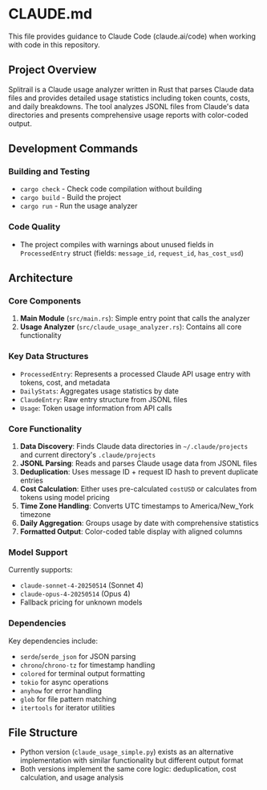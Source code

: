 # CLAUDE.md

This file provides guidance to Claude Code (claude.ai/code) when working with code in this repository.

## Project Overview

Splitrail is a Claude usage analyzer written in Rust that parses Claude data files and provides detailed usage statistics including token counts, costs, and daily breakdowns. The tool analyzes JSONL files from Claude's data directories and presents comprehensive usage reports with color-coded output.

## Development Commands

### Building and Testing
- `cargo check` - Check code compilation without building
- `cargo build` - Build the project
- `cargo run` - Run the usage analyzer

### Code Quality
- The project compiles with warnings about unused fields in `ProcessedEntry` struct (fields: `message_id`, `request_id`, `has_cost_usd`)

## Architecture

### Core Components

1. **Main Module** (`src/main.rs`): Simple entry point that calls the analyzer
2. **Usage Analyzer** (`src/claude_usage_analyzer.rs`): Contains all core functionality

### Key Data Structures

- `ProcessedEntry`: Represents a processed Claude API usage entry with tokens, cost, and metadata
- `DailyStats`: Aggregates usage statistics by date
- `ClaudeEntry`: Raw entry structure from JSONL files
- `Usage`: Token usage information from API calls

### Core Functionality

1. **Data Discovery**: Finds Claude data directories in `~/.claude/projects` and current directory's `.claude/projects`
2. **JSONL Parsing**: Reads and parses Claude usage data from JSONL files
3. **Deduplication**: Uses message ID + request ID hash to prevent duplicate entries
4. **Cost Calculation**: Either uses pre-calculated `costUSD` or calculates from tokens using model pricing
5. **Time Zone Handling**: Converts UTC timestamps to America/New_York timezone
6. **Daily Aggregation**: Groups usage by date with comprehensive statistics
7. **Formatted Output**: Color-coded table display with aligned columns

### Model Support

Currently supports:
- `claude-sonnet-4-20250514` (Sonnet 4)
- `claude-opus-4-20250514` (Opus 4)
- Fallback pricing for unknown models

### Dependencies

Key dependencies include:
- `serde`/`serde_json` for JSON parsing
- `chrono`/`chrono-tz` for timestamp handling
- `colored` for terminal output formatting
- `tokio` for async operations
- `anyhow` for error handling
- `glob` for file pattern matching
- `itertools` for iterator utilities

## File Structure

- Python version (`claude_usage_simple.py`) exists as an alternative implementation with similar functionality but different output format
- Both versions implement the same core logic: deduplication, cost calculation, and usage analysis